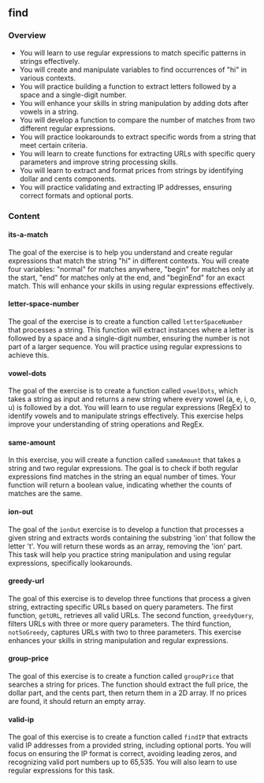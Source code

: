 ## find

### Overview

- You will learn to use regular expressions to match specific patterns in
  strings effectively.
- You will create and manipulate variables to find occurrences of "hi" in
  various contexts.
- You will practice building a function to extract letters followed by a space
  and a single-digit number.
- You will enhance your skills in string manipulation by adding dots after
  vowels in a string.
- You will develop a function to compare the number of matches from two
  different regular expressions.
- You will practice lookarounds to extract specific words from a string that
  meet certain criteria.
- You will learn to create functions for extracting URLs with specific query
  parameters and improve string processing skills.
- You will learn to extract and format prices from strings by identifying dollar
  and cents components.
- You will practice validating and extracting IP addresses, ensuring correct
  formats and optional ports.

### Content

#### its-a-match

The goal of the exercise is to help you understand and create regular
expressions that match the string "hi" in different contexts. You will create
four variables: "normal" for matches anywhere, "begin" for matches only at the
start, "end" for matches only at the end, and "beginEnd" for an exact match.
This will enhance your skills in using regular expressions effectively.

#### letter-space-number

The goal of the exercise is to create a function called `letterSpaceNumber` that
processes a string. This function will extract instances where a letter is
followed by a space and a single-digit number, ensuring the number is not part
of a larger sequence. You will practice using regular expressions to achieve
this.

#### vowel-dots

The goal of the exercise is to create a function called `vowelDots`, which takes
a string as input and returns a new string where every vowel (a, e, i, o, u) is
followed by a dot. You will learn to use regular expressions (RegEx) to identify
vowels and to manipulate strings effectively. This exercise helps improve your
understanding of string operations and RegEx.

#### same-amount

In this exercise, you will create a function called `sameAmount` that takes a
string and two regular expressions. The goal is to check if both regular
expressions find matches in the string an equal number of times. Your function
will return a boolean value, indicating whether the counts of matches are the
same.

#### ion-out

The goal of the `ionOut` exercise is to develop a function that processes a
given string and extracts words containing the substring 'ion' that follow the
letter 't'. You will return these words as an array, removing the 'ion' part.
This task will help you practice string manipulation and using regular
expressions, specifically lookarounds.

#### greedy-url

The goal of this exercise is to develop three functions that process a given
string, extracting specific URLs based on query parameters. The first function,
`getURL`, retrieves all valid URLs. The second function, `greedyQuery`, filters
URLs with three or more query parameters. The third function, `notSoGreedy`,
captures URLs with two to three parameters. This exercise enhances your skills
in string manipulation and regular expressions.

#### group-price

The goal of this exercise is to create a function called `groupPrice` that
searches a string for prices. The function should extract the full price, the
dollar part, and the cents part, then return them in a 2D array. If no prices
are found, it should return an empty array.

#### valid-ip

The goal of this exercise is to create a function called `findIP` that extracts
valid IP addresses from a provided string, including optional ports. You will
focus on ensuring the IP format is correct, avoiding leading zeros, and
recognizing valid port numbers up to 65,535. You will also learn to use regular
expressions for this task.
